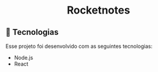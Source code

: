 <h1 align="center">Rocketnotes</h1>

<p align="center">

</p>

## 🚀 Tecnologias

Esse projeto foi desenvolvido com as seguintes tecnologias:

- Node.js
- React
